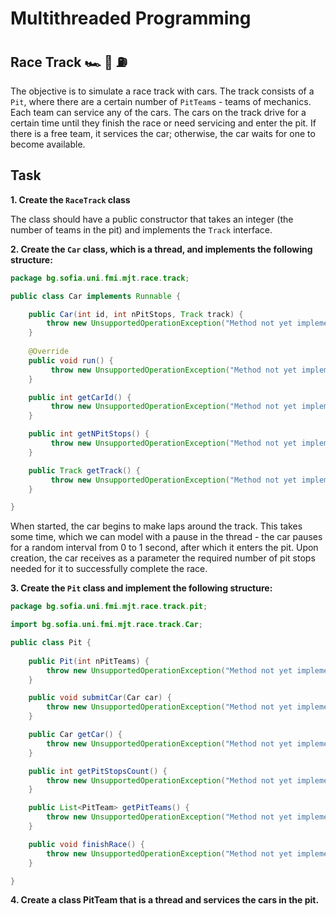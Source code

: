 # Multithreaded Programming

## Race Track 🏎️ 🚦 ⛽

The objective is to simulate a race track with cars. The track consists of a `Pit`, where there are a certain number of `PitTeam`s - teams of mechanics. Each team can service any of the cars. The cars on the track drive for a certain time until they finish the race or need servicing and enter the pit. If there is a free team, it services the car; otherwise, the car waits for one to become available.

## Task

**1. Create the `RaceTrack` class**

The class should have a public constructor that takes an integer (the number of teams in the pit) and implements the `Track` interface.

**2. Create the `Car` class, which is a thread, and implements the following structure:**

```java
package bg.sofia.uni.fmi.mjt.race.track;

public class Car implements Runnable {

    public Car(int id, int nPitStops, Track track) {
        throw new UnsupportedOperationException("Method not yet implemented");
    }
    
    @Override
    public void run() {
         throw new UnsupportedOperationException("Method not yet implemented");
    }

    public int getCarId() {
         throw new UnsupportedOperationException("Method not yet implemented");
    }

    public int getNPitStops() {
         throw new UnsupportedOperationException("Method not yet implemented");
    }

    public Track getTrack() {
         throw new UnsupportedOperationException("Method not yet implemented");
    }

}
```
When started, the car begins to make laps around the track. This takes some time, which we can model with a pause in the thread - the car pauses for a random interval from 0 to 1 second, after which it enters the pit. Upon creation, the car receives as a parameter the required number of pit stops needed for it to successfully complete the race.

**3. Create the `Pit` class and implement the following structure:**

```java
package bg.sofia.uni.fmi.mjt.race.track.pit;

import bg.sofia.uni.fmi.mjt.race.track.Car;

public class Pit {
    
    public Pit(int nPitTeams) {
        throw new UnsupportedOperationException("Method not yet implemented");
    }

    public void submitCar(Car car) {
        throw new UnsupportedOperationException("Method not yet implemented");
    }

    public Car getCar() {
        throw new UnsupportedOperationException("Method not yet implemented");
    }

    public int getPitStopsCount() {
        throw new UnsupportedOperationException("Method not yet implemented");
    }

    public List<PitTeam> getPitTeams() {
        throw new UnsupportedOperationException("Method not yet implemented");
    }

    public void finishRace() {
        throw new UnsupportedOperationException("Method not yet implemented");
    }

}
```

**4. Create a class PitTeam that is a thread and services the cars in the pit.**
